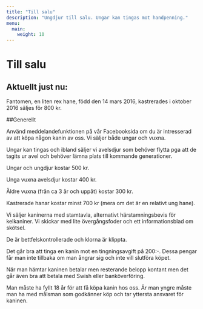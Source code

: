 ```yaml
---
title: "Till salu"
description: "Ungdjur till salu. Ungar kan tingas mot handpenning."
menu:
  main:
    weight: 10
---
```


# Till salu

## Aktuellt just nu:

Fantomen, en liten rex hane, född den 14 mars 2016, kastrerades i oktober 2016 säljes för 800 kr.

##Generellt

Använd meddelandefunktionen på vår Facebooksida om du är intresserad av att köpa någon kanin av oss. Vi säljer både ungar och vuxna.

Ungar kan tingas och ibland säljer vi avelsdjur som behöver flytta pga att de tagits ur avel och behöver lämna plats till kommande generationer.

Ungar och ungdjur kostar 500 kr.

Unga vuxna avelsdjur kostar 400 kr.

Äldre vuxna (från ca 3 år och uppåt) kostar 300 kr.

Kastrerade hanar kostar minst 700 kr (mera om det är en relativt ung hane).

Vi säljer kaninerna med stamtavla, alternativt härstamningsbevis för kelkaniner. Vi skickar med lite övergångsfoder och ett informationsblad om skötsel.

De är bettfelskontrollerade och klorna är klippta.

Det går bra att tinga en kanin mot en tingningsavgift på 200:-. Dessa pengar får man inte tillbaka om man ångrar sig och inte vill slutföra köpet.

När man hämtar kaninen betalar men resterande belopp kontant men det går även bra att betala med Swish eller banköverföring.

Man måste ha fyllt 18 år för att få köpa kanin hos oss. Är man yngre måste man ha med målsman som godkänner köp och tar yttersta ansvaret för kaninen.
